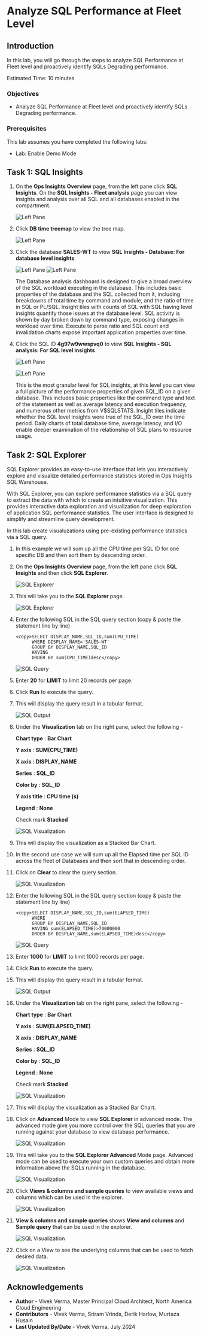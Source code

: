 # Analyze SQL Performance at Fleet Level

## Introduction

In this lab, you will go through the steps to analyze SQL Performance at Fleet level and proactively identify SQLs Degrading performance.

Estimated Time: 10 minutes

### Objectives

-   Analyze SQL Performance at Fleet level and proactively identify SQLs Degrading performance.

### Prerequisites

This lab assumes you have completed the following labs:
* Lab: Enable Demo Mode

## Task 1: SQL Insights

1. On the **Ops Insights Overview** page, from the left pane click **SQL Insights**. On the **SQL Insights - Fleet analysis** page you can view insights and analysis over all SQL and all databases enabled in the compartment.

      ![Left Pane](./images/sql-insights.png " ")

2. Click **DB time treemap** to view the tree map.

      ![Left Pane](./images/sql-insights-treemap.png " ")   

3. Click the database **SALES-WT** to view **SQL Insights - Database: For database level insights**

      ![Left Pane](./images/sales-wt-db.png " ")
      ![Left Pane](./images/sales-wt-db-insights.png " ")

      The Database analysis dashboard is designed to give a broad overview of the SQL workload executing in the database. This includes basic properties of the database and the SQL collected from it, including breakdowns of total time by command and module, and the ratio of time in SQL or PL/SQL. Insight tiles with counts of SQL with SQL having level insights quantify those issues at the database level. SQL activity is shown by day broken down by command type, exposing changes in workload over time. Execute to parse ratio and SQL count and invalidation charts expose important application properties over time.

4. Click the SQL ID **4g97w9wwspvq0** to view **SQL Insights - SQL analysis: For SQL level insights**

      ![Left Pane](./images/sql-id-sql-insights.png " ")

      ![Left Pane](./images/sql-insights-sql-analysis.png " ")

      This is the most granular level for SQL insights, at this level you can view a full picture of the performance properties of given SQL\_ID on a given database. This includes basic properties like the command type and text of the statement as well as average latency and execution frequency, and numerous other metrics from V$SQLSTATS. Insight tiles indicate whether the SQL level insights were true of the SQL_ID over the time period. Daily charts of total database time, average latency, and I/O enable deeper examination of the relationship of SQL plans to resource usage.

## Task 2: SQL Explorer

SQL Explorer provides an easy-to-use interface that lets you interactively explore and visualize detailed performance statistics stored in Ops Insights SQL Warehouse.

With SQL Explorer, you can explore performance statistics via a SQL query to extract the data with which to create an intuitive visualization. This provides interactive data exploration and visualization for deep exploration of application SQL performance statistics. The user interface is designed to simplify and streamline query development.

In this lab create visualuzations using pre-existing performance statistics via a SQL query.

1. In this example we will sum up all the CPU time per SQL ID for one specific DB and then sort them by descending order.

2. On the **Ops Insights Overview** page, from the left pane click **SQL Insights** and then click **SQL Explorer**.

      ![SQL Explorer](./images/sql-explorer.png " ")

3. This will take you to the **SQL Explorer** page.

      ![SQL Explorer](./images/sql-explorer-main.png " ")

4. Enter the following SQL in the SQL query section (copy & paste the statement line by line)

      ```
      <copy>SELECT DISPLAY_NAME,SQL_ID,sum(CPU_TIME)
            WHERE DISPLAY_NAME='SALES-WT'
            GROUP BY DISPLAY_NAME,SQL_ID
            HAVING
            ORDER BY sum(CPU_TIME)desc</copy>
      ```

      ![SQL Query](./images/sql-query.png " ")

5. Enter **20** for **LIMIT** to limit 20 records per page.

6. Click **Run** to execute the query.

7. This will display the query result in a tabular format.

      ![SQL Output](./images/sql-query-table.png " ")

8. Under the **Visualization** tab on the right pane, select the following -

      **Chart type** : **Bar Chart**

      **Y axis** : **SUM(CPU\_TIME)**
      
      **X axis** : **DISPLAY\_NAME**
      
      **Series** : **SQL\_ID**
      
      **Color by** : **SQL\_ID**
      
      **Y axis title** : **CPU time (s)**
      
      **Legend** : **None**
      
      Check mark **Stacked**

      ![SQL Visualization](./images/sql-query-visual.png " ")

9. This will display the visualization as a Stacked Bar Chart.

10. In the second use case we will sum up all the Elapsed time per SQL ID across the fleet of Databases and then sort that in descending order.

11. Click on **Clear** to clear the query section.

      ![SQL Visualization](./images/sql-explorer-clear.png " ")

12. Enter the following SQL in the SQL query section (copy & paste the statement line by line)

      ```
      <copy>SELECT DISPLAY_NAME,SQL_ID,sum(ELAPSED_TIME)
            WHERE
            ​GROUP BY DISPLAY_NAME,SQL_ID
            HAVING sum(ELAPSED_TIME)>70000000
            ORDER BY DISPLAY_NAME,sum(ELAPSED_TIME)desc</copy>
      ```

      ![SQL Query](./images/sql-query1.png " ")

13. Enter **1000** for **LIMIT** to limit 1000 records per page.

14. Click **Run** to execute the query.

15. This will display the query result in a tabular format.

      ![SQL Output](./images/sql-query-table1.png " ")

16. Under the **Visualization** tab on the right pane, select the following -

      **Chart type** : **Bar Chart**

      **Y axis** : **SUM(ELAPSED\_TIME)**
      
      **X axis** : **DISPLAY\_NAME**
      
      **Series** : **SQL\_ID**
      
      **Color by** : **SQL\_ID**
            
      **Legend** : **None**
      
      Check mark **Stacked**

      ![SQL Visualization](./images/sql-query-visual1.png " ")

9. This will display the visualization as a Stacked Bar Chart.

10. Click on **Advanced** Mode to view **SQL Explorer** in advanced mode. The advanced mode give you more control over the SQL queries that you are running against your database to view database performance.

      ![SQL Visualization](./images/sql-explorer-advanced.png " ")

11. This will take you to the **SQL Explorer Advanced** Mode page. Advanced mode can be used to execute your own custom queries and obtain more information above the SQLs running in the database.

      ![SQL Visualization](./images/sql-explorer-advanced-main.png " ")

12. Click **Views & columns and sample queries** to view available views and columns which can be used in the explorer.

      ![SQL Visualization](./images/sql-explorer-view-queries.png " ")

13. **View & columns and sample queries** shows **View and columns** and **Sample query** that can be used in the explorer.

      ![SQL Visualization](./images/view-queries.png " ")

13. Click on a View to see the underlying columns that can be used to fetch desired data.

      ![SQL Visualization](./images/sql-column-details.png " ")


## Acknowledgements

- **Author** - Vivek Verma, Master Principal Cloud Architect, North America Cloud Engineering
- **Contributors** - Vivek Verma, Sriram Vrinda, Derik Harlow, Murtaza Husain
- **Last Updated By/Date** - Vivek Verma, July 2024